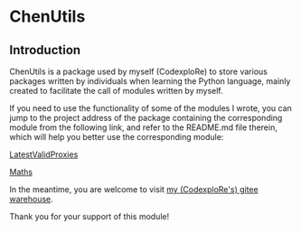 # ChenUtils

## Introduction
ChenUtils is a package used by myself (CodexploRe) to store various packages written by individuals when learning the Python language, mainly created to facilitate the call of modules written by myself.

If you need to use the functionality of some of the modules I wrote, you can jump to the project address of the package containing the corresponding module from the following link, and refer to the README.md file therein, which will help you better use the corresponding module:

[LatestValidProxies](https://gitee.com/CodexploRe/LatestValidProxies)

[Maths](https://gitee.com/CodexploRe/Maths)

In the meantime, you are welcome to visit [my (CodexploRe's) gitee warehouse](https://gitee.com/CodexploRe).

Thank you for your support of this module!